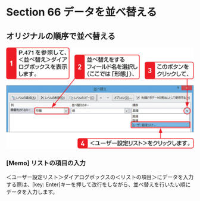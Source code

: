 # Section 66 データを並べ替える

## オリジナルの順序で並べ替える

![](001.png)

### [Memo] リストの項目の入力

＜ユーザー設定リスト＞ダイアログボックスの＜リストの項目＞にデータを入力する際は、[key: Enter]キーを押して改行をしながら、並べ替えを行いたい順にデータを入力します。
